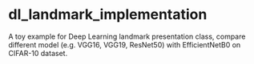 # dl_landmark_implementation
A toy example for Deep Learning landmark presentation class, compare different model (e.g. VGG16, VGG19, ResNet50) with EfficientNetB0 on CIFAR-10 dataset.
